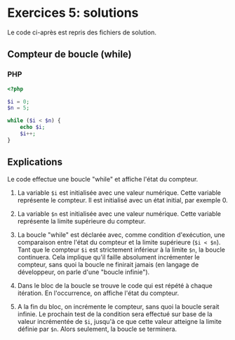 # Exercices 5: solutions

Le code ci-après est repris des fichiers de solution.

## Compteur de boucle (while)

### PHP

```php
<?php

$i = 0;
$n = 5;

while ($i < $n) {
    echo $i;
    $i++;
}
```

## Explications

Le code effectue une boucle "while" et affiche l'état du compteur.

 1. La variable `$i` est initialisée avec une valeur numérique. Cette variable représente le compteur. Il est initialisé avec un état initial, par exemple 0.

 2. La variable `$n` est initialisée avec une valeur numérique. Cette variable représente la limite supérieure du compteur.

 3. La boucle "while" est déclarée avec, comme condition d'exécution, une comparaison entre l'état du compteur et la limite supérieure (`$i < $n`). Tant que le compteur `$i` est strictement inférieur à la limite `$n`, la boucle continuera. Cela implique qu'il faille absolument incrémenter le compteur, sans quoi la boucle ne finirait jamais (en langage de développeur, on parle d'une "boucle infinie").

 4. Dans le bloc de la boucle se trouve le code qui est répété à chaque itération. En l'occurrence, on affiche l'état du compteur.

 5. A la fin du bloc, on incrémente le compteur, sans quoi la boucle serait infinie. Le prochain test de la condition sera effectué sur base de la valeur incrémentée de `$i`, jusqu'à ce que cette valeur atteigne la limite définie par `$n`. Alors seulement, la boucle se terminera.
